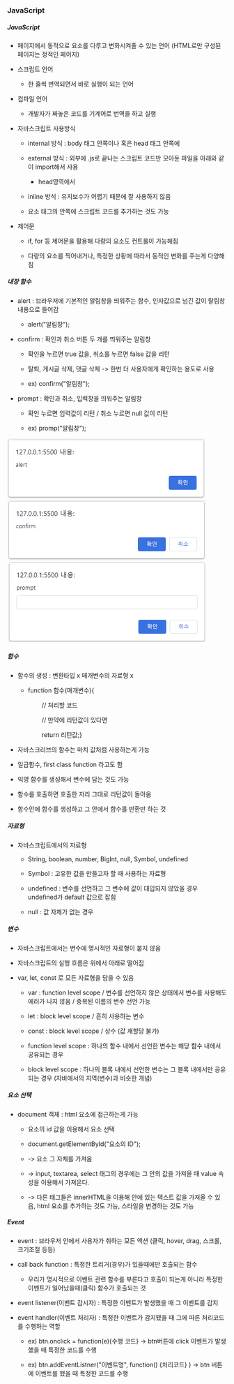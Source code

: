 ### JavaScript

##### JavaScript

* 페이지에서 동적으로 요소를 다루고 변화시켜줄 수 있는 언어 (HTML로만 구성된 페이지는 정적인 페이지)

* 스크립트 언어
  
  * 한 줄씩 번역되면서 바로 실행이 되는 언어

* 컴파일 언어
  
  * 개발자가 짜놓은 코드를 기계어로 번역을 하고 실행

* 자바스크립트 사용방식
  
  * internal 방식 : body 태그 안쪽이나 혹은 head 태그 안쪽에 <script> 수행 코드</script>
  
  * external 방식 : 외부에 .js로 끝나는 스크립트 코드만 모아둔 파일을 아래와 같이 import해서 사용 
    
    * head영역에서 <script src = "js파일 경로"></script>
  
  * inline 방식 : 유지보수가 어렵기 때문에 잘 사용하지 않음
  
  * 요소 태그의 안쪽에 스크립트 코드를 추가하는 것도 가능

* 제어문
  
  * if, for 등 제어문을 활용해 다량의 요소도 컨트롤이 가능해짐
  
  * 다량의 요소를 찍어내거나, 특정한 상황에 따라서 동적인 변화를 주는게 다양해짐

##### 내장 함수

* alert : 브라우저에 기본적인 알림창을 띄워주는 함수, 인자값으로 넘긴 값이 랄림창 내용으로 들어감
  
  * alert("알림창");

* confirm : 확인과 취소 버튼 두 개를 띄워주는 알림창
  
  * 확인을 누르면 true 값을, 취소를 누르면 false 값을 리턴
  
  * 탈퇴, 게시글 삭제, 댓글 삭제 -> 한번 더 사용자에게 확인하는 용도로 사용
  
  * ex) confirm("알림창");

* prompt : 확인과 취소, 입력창을 띄워주는 알림창
  
  * 확인 누르면 입력값이 리턴 / 취소 누르면 null 값이 리턴
  
  * ex) promp("알림창");

<img src = "https://github.com/DeveloperDulli/T.I.L/blob/master/WEB/JavaScript_img/alert.png">

<img src = "https://github.com/DeveloperDulli/T.I.L/blob/master/WEB/JavaScript_img/confirm.png">

<img src = "https://github.com/DeveloperDulli/T.I.L/blob/master/WEB/JavaScript_img/prompt.png">

##### 함수

* 함수의 생성 : 변환타입 x 매개변수의 자료형 x
  
  * function 함수(매개변수){
    
            // 처리할 코드
    
            // 만약에 리턴값이 있다면
    
            return 리턴값;}

* 자바스크리브의 함수는 마치 값처럼 사용하는게 가능

* 일급함수, first class function 라고도 함

* 익명 함수를 생성해서 변수에 담는 것도 가능

* 함수를 호출하면 호출한 자리 그대로 리턴값이 돌아옴

* 함수안에 함수를 생성하고 그 안에서 함수를 반환만 하는 것

##### 자료형

* 자바스크립트에서의 자료형
  
  * String, boolean, number, BigInt, null, Symbol, undefined
  
  * Symbol : 고유한 값을 만들고자 할 때 사용하는 자료형
  
  * undefined : 변수를 선언하고 그 변수에 값이 대입되지 않았을 경우 undefined가 default 값으로 잡힘
  
  * null : 값 자체가 없는 경우

##### 변수

* 자바스크립트에서는 변수에 명시적인 자료형이 붙지 않음

* 자바스크립트의 실행 흐름은 위에서 아래로 떨어짐

* var, let, const 로 모든 자료형을 담을 수 있음
  
  * var : function level scope / 변수를 선언하지 않은 상태에서 변수를 사용해도 에러가 나지 않음 / 중복된 이름의 변수 선언 가능
  
  * let : block level scope / 흔히 사용하는 변수
  
  * const : block level scope / 상수 (값 재할당 불가)
  
  * function level scope : 하나의 함수 내에서 선언한 변수는 해당 함수 내에서 공유되는 경우
  
  * block level scope : 하나의 블록 내에서 선언한 변수는 그 블록 내에서만 공유되는 경우 (자바에서의 지역(변수)과 비슷한 개념)

##### 요소 선택

* document 객체 : html 요소에 접근하는게 가능
  
  * 요소의 id 값을 이용해서 요소 선택
  
  * document.getElementById("요소의 ID");
  
  * -> 요소 그 자체를 가져옴
  
  * -> input, textarea, select 태그의 경우에는 그 안의 값을 가져올 때 value 속성을 이용해서 가져온다.
  
  * -> 다른 태그들은 innerHTML을 이용해 안에 있는 텍스트 값을 가져올 수 있음, html 요소를 추가하는 것도 가능, 스타일을 변경하는 것도 가능

##### Event

* event : 브라우저 안에서 사용자가 취하는 모든 액션 (클릭, hover, drag, 스크롤, 크기조절 등등)

* call back function : 특정한 트리거(경우)가 있을때에만 호출되는 함수
  
  * 우리가 명시적으로 이벤트 관련 함수를 부른다고 호출이 되는게 아니라 특정한 이벤트가 일어났을때(클릭) 함수가 호출되는 것

* event listener(이벤트 감시자) : 특정한 이벤트가 발생했을 때 그 이벤트를 감지

* event handler(이벤트 처리자) : 특정한 이벤트가 감지됐을 때 그에 따른 처리코드를 수행하는 역할
  
  * ex) btn.onclick = function(e){수행 코드} -> btn버튼에 click 이벤트가 발생했을 때 특정한 코드를 수행
  
  * ex) btn.addEventListner("이벤트명", function() {처리코드} ) -> btn 버튼에 이벤트를 했을 때 특정한 코드를 수행
